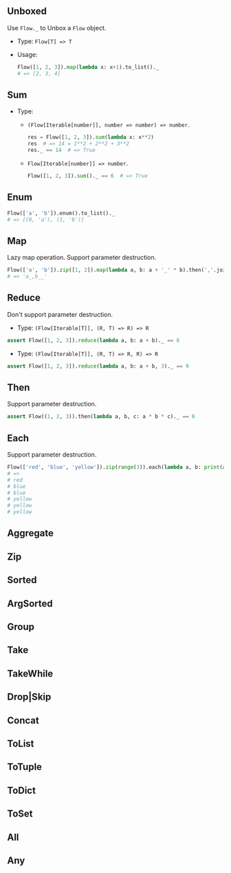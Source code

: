 ## Unboxed

Use `Flow._` to Unbox a `Flow` object.

- Type: `Flow[T] => T`

- Usage:

    ```python
    Flow([1, 2, 3]).map(lambda x: x+1).to_list()._
    # => [2, 3, 4]
    ```

## Sum

- Type: 
    - `(Flow[Iterable[number]], number => number) => number`.

        ```python
        res = Flow([1, 2, 3]).sum(lambda x: x**2)
        res  # => 14 = 1**2 + 2**2 + 3**2 
        res._ == 14  # => True
        ```
    - `Flow[Iterable[number]] => number`.
    
        ```python
        Flow([1, 2, 3]).sum()._ == 6  # => True
        ```
## Enum

```python
Flow(['a', 'b']).enum().to_list()._
# => [(0, 'a'), (1, 'b')]
```

## Map

Lazy map operation. Support parameter destruction.

```python
Flow(['a', 'b']).zip([1, 2]).map(lambda a, b: a + '_' * b).then(','.join)._
# => 'a_,b__' 

```

## Reduce

Don't support parameter destruction.

- Type: `(Flow[Iterable[T]], (R, T) => R) => R`

```python
assert Flow([1, 2, 3]).reduce(lambda a, b: a + b)._ == 6
```

- Type: `(Flow[Iterable[T]], (R, T) => R, R) => R`

```python
assert Flow([1, 2, 3]).reduce(lambda a, b: a + b, 3)._ == 9
```

## Then

 Support parameter destruction.

```python
assert Flow((1, 2, 3)).then(lambda a, b, c: a * b * c)._ == 6
```

## Each

 Support parameter destruction.

```python
Flow(['red', 'blue', 'yellow']).zip(range(3)).each(lambda a, b: print(a * b))
# =>
# red
# blue
# blue
# yellow
# yellow
# yellow
```

## Aggregate

## Zip

## Sorted

## ArgSorted

## Group

## Take

## TakeWhile

## Drop|Skip

## Concat

## ToList

## ToTuple

## ToDict

## ToSet

## All

## Any
